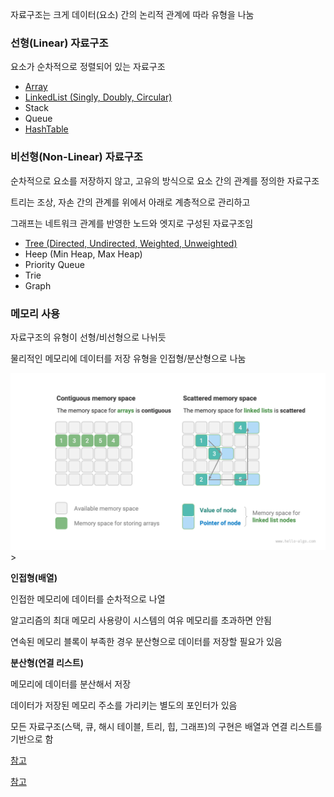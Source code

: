 자료구조는 크게 데이터(요소) 간의 논리적 관계에 따라 유형을 나눔

### 선형(Linear) 자료구조

요소가 순차적으로 정렬되어 있는 자료구조

- [Array](./array,%20list/array.md)
- [LinkedList (Singly, Doubly, Circular)](./array,%20list/linkedlist.md)
- Stack
- Queue
- [HashTable](./hash%20table(hash%20map)/hash%20table.md)

### 비선형(Non-Linear) 자료구조

순차적으로 요소를 저장하지 않고, 고유의 방식으로 요소 간의 관계를 정의한 자료구조

트리는 조상, 자손 간의 관계를 위에서 아래로 계층적으로 관리하고

그래프는 네트워크 관계를 반영한 노드와 엣지로 구성된 자료구조임

- [Tree (Directed, Undirected, Weighted, Unweighted)](./tree/tree.md)
- Heep (Min Heap, Max Heap)
- Priority Queue
- Trie
- Graph

### 메모리 사용

자료구조의 유형이 선형/비선형으로 나뉘듯

물리적인 메모리에 데이터를 저장 유형을 인접형/분산형으로 나눔

<img src="./images/contigous-dispersed physical memory structure.png" alt="인접형, 분산형 물리적 메모리 구조" />>

**인접형(배열)**

인접한 메모리에 데이터를 순차적으로 나열

알고리즘의 최대 메모리 사용량이 시스템의 여유 메모리를 초과하면 안됨

연속된 메모리 블록이 부족한 경우 분산형으로 데이터를 저장할 필요가 있음

**분산형(연결 리스트)**

메모리에 데이터를 분산해서 저장

데이터가 저장된 메모리 주소를 가리키는 별도의 포인터가 있음

모든 자료구조(스택, 큐, 해시 테이블, 트리, 힙, 그래프)의 구현은 배열과 연결 리스트를 기반으로 함

[참고](https://medium.com/@nirajranasinghe/from-bits-to-brilliance-essential-algorithms-and-data-structures-for-computer-science-enthusiasts-960a87aa001)

[참고](https://www.hello-algo.com/en/chapter_data_structure/classification_of_data_structure/#312-physical-structure-contiguous-and-dispersed)